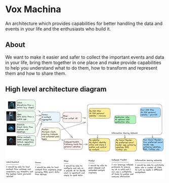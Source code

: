 # Vox Machina

An architecture which provides capabilities for better handling the data and events in your life and the enthusiasts who build it.

## About

We want to make it easier and safer to collect the important events and data in your life, bring them together in one place and make provide capabilities to help you understand what to do them, how to transform and represent them and how to share them.

## High level architecture diagram

![high level architecture](high-level-architecture.png)

